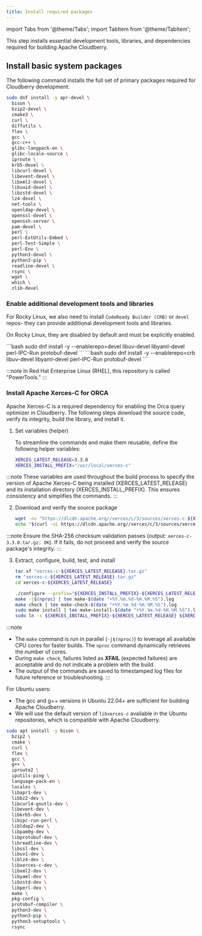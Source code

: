 ```yaml
---
title: Install required packages
---
```


import Tabs from '@theme/Tabs';
import TabItem from '@theme/TabItem';

This step installs essential development tools, libraries, and dependencies required for building Apache Cloudberry.

## Install basic system packages

The following command installs the full set of primary packages required for Cloudberry development:

<Tabs>
<TabItem value="rocky-linux" label="For Rocky Linux 8+" default>

```bash
sudo dnf install -y apr-devel \
  bison \
  bzip2-devel \
  cmake3 \
  curl \
  diffutils \
  flex \
  gcc \
  gcc-c++ \
  glibc-langpack-en \
  glibc-locale-source \
  iproute \
  krb5-devel \
  libcurl-devel \
  libevent-devel \
  libxml2-devel \
  libuuid-devel \
  libzstd-devel \
  lz4-devel \
  net-tools \
  openldap-devel \
  openssl-devel \
  openssh-server \
  pam-devel \
  perl \
  perl-ExtUtils-Embed \
  perl-Test-Simple \
  perl-Env \
  python3-devel \
  python3-pip \
  readline-devel \
  rsync \
  wget \
  which \
  zlib-devel
```

### Enable additional development tools and libraries

For Rocky Linux, we also need to install `CodeReady Builder (CRB)` or `devel` repos- they can provide additional development tools and libraries.

On Rocky Linux, they are disabled by default and must be explicitly enabled.

<Tabs>
<TabItem value="rocky-linux-8" label="For Rocky Linux 8" default>
```bash
sudo dnf install -y --enablerepo=devel libuv-devel libyaml-devel perl-IPC-Run protobuf-devel
```
</TabItem>
<TabItem value="rocky-linux-9" label="For Rocky Linux 9">
```bash
sudo dnf install -y --enablerepo=crb libuv-devel libyaml-devel perl-IPC-Run protobuf-devel
```
</TabItem>
</Tabs>

:::note
In Red Hat Enterprise Linux (RHEL), this repository is called "PowerTools."
:::

### Install Apache Xerces-C for ORCA

Apache Xerces-C is a required dependency for enabling the Orca query optimizer in Cloudberry. The following steps download the source code, verify its integrity, build the library, and install it.

1. Set variables (helper)

    To streamline the commands and make them reusable, define the following helper variables:

    ```bash
    XERCES_LATEST_RELEASE=3.3.0
    XERCES_INSTALL_PREFIX="/usr/local/xerces-c"
    ```

:::note
These variables are used throughout the build process to specify the version of Apache Xerces-C being installed (XERCES_LATEST_RELEASE) and its installation directory (XERCES_INSTALL_PREFIX). This ensures consistency and simplifies the commands.
:::

2. Download and verify the source package

    ```bash
    wget -nv "https://dlcdn.apache.org//xerces/c/3/sources/xerces-c-${XERCES_LATEST_RELEASE}.tar.gz"
    echo "$(curl -sL https://dlcdn.apache.org//xerces/c/3/sources/xerces-c-${XERCES_LATEST_RELEASE}.tar.gz.sha256)" | sha256sum -c -
    ```

:::note
Ensure the SHA-256 checksum validation passes (output: `xerces-c-3.3.0.tar.gz: OK`). If it fails, do not proceed and verify the source package's integrity.
:::

3. Extract, configure, build, test, and install

    ```bash
    tar xf "xerces-c-${XERCES_LATEST_RELEASE}.tar.gz"
    rm "xerces-c-${XERCES_LATEST_RELEASE}.tar.gz"
    cd xerces-c-${XERCES_LATEST_RELEASE}

    ./configure --prefix="${XERCES_INSTALL_PREFIX}-${XERCES_LATEST_RELEASE}" | tee configure-$(date "+%Y.%m.%d-%H.%M.%S").log
    make -j$(nproc) | tee make-$(date "+%Y.%m.%d-%H.%M.%S").log
    make check | tee make-check-$(date "+%Y.%m.%d-%H.%M.%S").log
    sudo make install | tee make-install-$(date "+%Y.%m.%d-%H.%M.%S").log
    sudo ln -s ${XERCES_INSTALL_PREFIX}-${XERCES_LATEST_RELEASE} ${XERCES_INSTALL_PREFIX}
    ```

:::note
- The `make` command is run in parallel (`-j$(nproc)`) to leverage all available CPU cores for faster builds. The `nproc` command dynamically retrieves the number of cores.
- During `make check`, failures listed as **XFAIL** (expected failures) are acceptable and do not indicate a problem with the build.
- The output of the commands are saved to timestamped log files for future reference or troubleshooting.
:::

</TabItem>
<TabItem value="ubuntu" label="For Ubuntu 22.04+">

For Ubuntu users:

- The gcc and g++ versions in Ubuntu 22.04+ are sufficient for building Apache Cloudberry.
- We will use the default version of `libxerces-c` available in the Ubuntu repositories, which is compatible with Apache Cloudberry.

```bash
sudo apt install -y bison \
  bzip2 \
  cmake \
  curl \
  flex \
  gcc \
  g++ \
  iproute2 \
  iputils-ping \
  language-pack-en \
  locales \
  libapr1-dev \
  libbz2-dev \
  libcurl4-gnutls-dev \
  libevent-dev \
  libkrb5-dev \
  libipc-run-perl \
  libldap2-dev \
  libpam0g-dev \
  libprotobuf-dev \
  libreadline-dev \
  libssl-dev \
  libuv1-dev \
  liblz4-dev \
  libxerces-c-dev \
  libxml2-dev \
  libyaml-dev \
  libzstd-dev \
  libperl-dev \
  make \
  pkg-config \
  protobuf-compiler \
  python3-dev \
  python3-pip \
  python3-setuptools \
  rsync
```
</TabItem>
</Tabs>